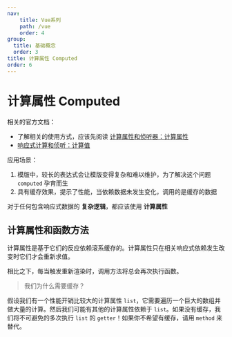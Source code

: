 ```yaml
---
nav:
    title: Vue系列
    path: /vue
    order: 4
group:
  title: 基础概念
  order: 3
title: 计算属性 Computed
order: 6
---
```


# 计算属性 Computed

相关的官方文档：

- 了解相关的使用方式，应该先阅读 [计算属性和侦听器：计算属性](https://vue3js.cn/docs/zh/guide/computed.html#%E8%AE%A1%E7%AE%97%E5%B1%9E%E6%80%A7%E5%92%8C%E4%BE%A6%E5%90%AC%E5%99%A8)
- [响应式计算和侦听：计算值](https://vue3js.cn/docs/zh/guide/reactivity-computed-watchers.html#%E8%AE%A1%E7%AE%97%E5%80%BC)

应用场景：

1. 模版中，较长的表达式会让模版变得复杂和难以维护，为了解决这个问题 `computed` 孕育而生
2. 具有缓存效果，提示了性能，当依赖数据未发生变化，调用的是缓存的数据

对于任何包含响应式数据的 **复杂逻辑**，都应该使用 **计算属性**

## 计算属性和函数方法

计算属性是基于它们的反应依赖滚系缓存的。计算属性只在相关响应式依赖发生改变时它们才会重新求值。

相比之下，每当触发重新渲染时，调用方法将总会再次执行函数。

> 我们为什么需要缓存？

假设我们有一个性能开销比较大的计算属性 `list`，它需要遍历一个巨大的数组并做大量的计算。然后我们可能有其他的计算属性依赖于 `list`。如果没有缓存，我们将不可避免的多次执行 `list` 的 `getter`！如果你不希望有缓存，请用 `method` 来替代。
